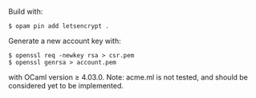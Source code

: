 Build with:

    $ opam pin add letsencrypt .

Generate a new account key with:

    $ openssl req -newkey rsa > csr.pem
    $ openssl genrsa > account.pem

with OCaml version ≥ 4.03.0.
Note: acme.ml is not tested, and should be considered yet to be implemented.
